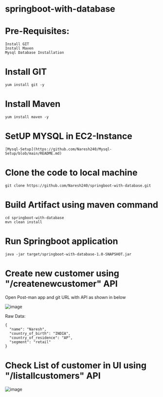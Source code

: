 # springboot-with-database

# Pre-Requisites:
    Install GIT
    Install Maven
    Mysql Database Installation
# Install GIT
    yum install git -y
# Install Maven
    yum install maven -y
# SetUP MYSQL in EC2-Instance
    [Mysql-Setup](https://github.com/Naresh240/Mysql-Setup/blob/main/README.md)
# Clone the code to local machine
    git clone https://github.com/Naresh240/springboot-with-database.git
# Build Artifact using maven command
    cd springboot-with-database
    mvn clean install
# Run Springboot application
    java -jar target/springboot-with-database-1.0-SNAPSHOT.jar
# Create new customer using "/createnewcustomer" API
  Open Post-man app and git URL with API as shown in below
  
  ![image](https://user-images.githubusercontent.com/58024415/104095630-ea695400-52bd-11eb-8b2c-43cb06b118f0.png)

  Raw Data:
  
    {
      "name": "Naresh",
      "country_of_birth": "INDIA",
      "country_of_residence": "AP",
      "segment": "retail"
    }
# Check List of customer in UI using "/listallcustomers" API
  ![image](https://user-images.githubusercontent.com/58024415/104095650-0b31a980-52be-11eb-9038-ccb44155cdc0.png)
